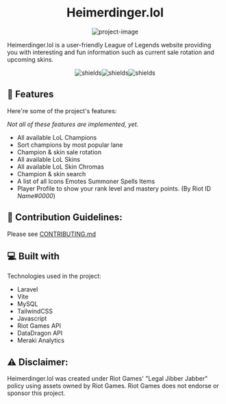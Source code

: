<h1 align="center" id="title">Heimerdinger.lol</h1>

<p align="center"><img src="https://socialify.git.ci/rico-vz/HeimerdingerLoL/image?font=Inter&amp;issues=1&amp;language=1&amp;logo=https%3A%2F%2Fsvgur.com%2Fi%2FzA2.svg&amp;name=1&amp;owner=1&amp;pattern=Plus&amp;stargazers=1&amp;theme=Light" alt="project-image"></p>

<p id="description">Heimerdinger.lol is a user-friendly League of Legends website providing you with interesting and fun information such as current sale rotation and upcoming skins.</p>

<p align="center"><img src="https://img.shields.io/badge/Laravel-FF2D20?style=for-the-badge&amp;logo=laravel&amp;logoColor=white" alt="shields"><img src="https://img.shields.io/badge/MySQL-00000F?style=for-the-badge&amp;logo=mysql&amp;logoColor=white" alt="shields"><img src="https://img.shields.io/badge/Tailwind_CSS-38B2AC?style=for-the-badge&amp;logo=tailwind-css&amp;logoColor=white" alt="shields"></p>

  
  
<h2>🧐 Features</h2>

Here're some of the project's features:

*Not all of these features are implemented, yet.*


*   All available LoL Champions
*   Sort champions by most popular lane
*   Champion & skin sale rotation
*   All available LoL Skins
*   All available LoL Skin Chromas
*   Champion & skin search
*   A list of all Icons Emotes Summoner Spells Items
*   Player Profile to show your rank level and mastery points. (By Riot ID *Name#0000*)

<h2>🍰 Contribution Guidelines:</h2>

Please see [CONTRIBUTING.md](https://github.com/rico-vz/HeimerdingerLoL/blob/main/CONTRIBUTING.md)

  
  
<h2>💻 Built with</h2>

Technologies used in the project:

*   Laravel
*   Vite
*   MySQL
*   TailwindCSS
*   Javascript
*   Riot Games API
*   DataDragon API
*   Meraki Analytics
  
  
<h2>⚠️ Disclaimer:</h2>

Heimerdinger.lol was created under Riot Games' "Legal Jibber Jabber" policy using assets owned by Riot Games.  Riot Games does not endorse or sponsor this project.
